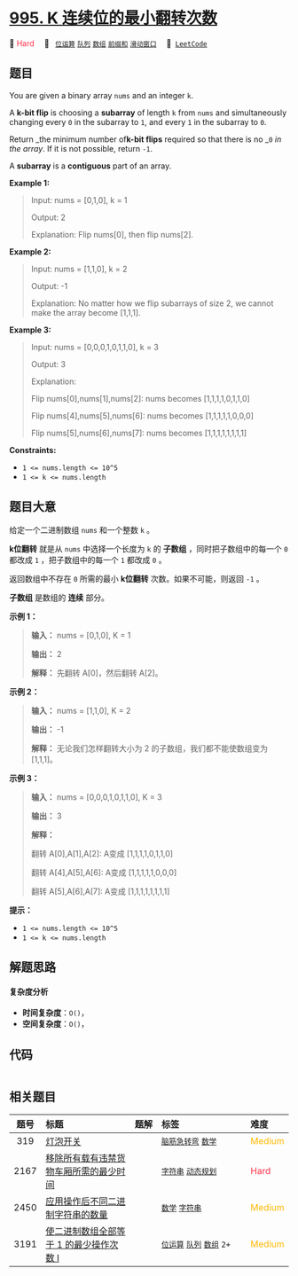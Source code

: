 # [995. K 连续位的最小翻转次数](https://leetcode.com/problems/minimum-number-of-k-consecutive-bit-flips)

🔴 <font color=#ff334b>Hard</font>&emsp; 🔖&ensp; [`位运算`](/leetcode/outline/tag/bit-manipulation.md) [`队列`](/leetcode/outline/tag/queue.md) [`数组`](/leetcode/outline/tag/array.md) [`前缀和`](/leetcode/outline/tag/prefix-sum.md) [`滑动窗口`](/leetcode/outline/tag/sliding-window.md)&emsp; 🔗&ensp;[`LeetCode`](https://leetcode.com/problems/minimum-number-of-k-consecutive-bit-flips)


## 题目

You are given a binary array `nums` and an integer `k`.

A **k-bit flip** is choosing a **subarray** of length `k` from `nums` and
simultaneously changing every `0` in the subarray to `1`, and every `1` in the
subarray to `0`.

Return _the minimum number of**k-bit flips** required so that there is no _`0`
_in the array_. If it is not possible, return `-1`.

A **subarray** is a **contiguous** part of an array.



**Example 1:**

> Input: nums = [0,1,0], k = 1
> 
> Output: 2
> 
> Explanation: Flip nums[0], then flip nums[2].

**Example 2:**

> Input: nums = [1,1,0], k = 2
> 
> Output: -1
> 
> Explanation: No matter how we flip subarrays of size 2, we cannot make the array become [1,1,1].

**Example 3:**

> Input: nums = [0,0,0,1,0,1,1,0], k = 3
> 
> Output: 3
> 
> Explanation: 
> 
> Flip nums[0],nums[1],nums[2]: nums becomes [1,1,1,1,0,1,1,0]
> 
> Flip nums[4],nums[5],nums[6]: nums becomes [1,1,1,1,1,0,0,0]
> 
> Flip nums[5],nums[6],nums[7]: nums becomes [1,1,1,1,1,1,1,1]

**Constraints:**

  * `1 <= nums.length <= 10^5`
  * `1 <= k <= nums.length`


## 题目大意

给定一个二进制数组 `nums` 和一个整数 `k` 。

**k位翻转** 就是从 `nums` 中选择一个长度为 `k` 的 **子数组** ，同时把子数组中的每一个 `0` 都改成 `1` ，把子数组中的每一个
`1` 都改成 `0` 。

返回数组中不存在 `0` 所需的最小 **k位翻转** 次数。如果不可能，则返回 `-1` 。

**子数组** 是数组的 **连续** 部分。



**示例 1：**

> 
> 
> 
> 
> 
> **输入：** nums = [0,1,0], K = 1
> 
> **输出：** 2
> 
> **解释：** 先翻转 A[0]，然后翻转 A[2]。
> 
> 

**示例 2：**

> 
> 
> 
> 
> 
> **输入：** nums = [1,1,0], K = 2
> 
> **输出：** -1
> 
> **解释：** 无论我们怎样翻转大小为 2 的子数组，我们都不能使数组变为 [1,1,1]。
> 
> 

**示例 3：**

> 
> 
> 
> 
> 
> **输入：** nums = [0,0,0,1,0,1,1,0], K = 3
> 
> **输出：** 3
> 
> **解释：**
> 
> 翻转 A[0],A[1],A[2]: A变成 [1,1,1,1,0,1,1,0]
> 
> 翻转 A[4],A[5],A[6]: A变成 [1,1,1,1,1,0,0,0]
> 
> 翻转 A[5],A[6],A[7]: A变成 [1,1,1,1,1,1,1,1]
> 
> 



**提示：**

  * `1 <= nums.length <= 10^5`
  * `1 <= k <= nums.length`


## 解题思路

#### 复杂度分析

- **时间复杂度**：`O()`，
- **空间复杂度**：`O()`，

## 代码

```javascript

```

## 相关题目

<!-- prettier-ignore -->
| 题号 | 标题 | 题解 | 标签 | 难度 |
| :------: | :------ | :------: | :------ | :------ |
| 319 | [灯泡开关](https://leetcode.com/problems/bulb-switcher) |  |  [`脑筋急转弯`](/leetcode/outline/tag/brainteaser.md) [`数学`](/leetcode/outline/tag/math.md) | <font color=#ffb800>Medium</font> |
| 2167 | [移除所有载有违禁货物车厢所需的最少时间](https://leetcode.com/problems/minimum-time-to-remove-all-cars-containing-illegal-goods) |  |  [`字符串`](/leetcode/outline/tag/string.md) [`动态规划`](/leetcode/outline/tag/dynamic-programming.md) | <font color=#ff334b>Hard</font> |
| 2450 | [应用操作后不同二进制字符串的数量](https://leetcode.com/problems/number-of-distinct-binary-strings-after-applying-operations) |  |  [`数学`](/leetcode/outline/tag/math.md) [`字符串`](/leetcode/outline/tag/string.md) | <font color=#ffb800>Medium</font> |
| 3191 | [使二进制数组全部等于 1 的最少操作次数 I](https://leetcode.com/problems/minimum-operations-to-make-binary-array-elements-equal-to-one-i) |  |  [`位运算`](/leetcode/outline/tag/bit-manipulation.md) [`队列`](/leetcode/outline/tag/queue.md) [`数组`](/leetcode/outline/tag/array.md) `2+` | <font color=#ffb800>Medium</font> |

<style>
.blue {
    background-color: #096dd9;
    padding: 0.25rem 0.5rem;
    margin: 0;
    font-size: 0.85em;
    border-radius: 3px;
    color: white;
    font-weight: 500;
}
table th:first-of-type { width: 10%; }
table th:nth-of-type(2) { width: 35%; }
table th:nth-of-type(3) { width: 10%; }
table th:nth-of-type(4) { width: 35%; }
table th:nth-of-type(5) { width: 10%; }
</style>
